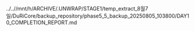 ../..//mnt/h/ARCHIVE/.UNWRAP/STAGE1/temp_extract_8월7일/DuRiCore/backup_repository/phase5_5_backup_20250805_103800/DAY10_COMPLETION_REPORT.md